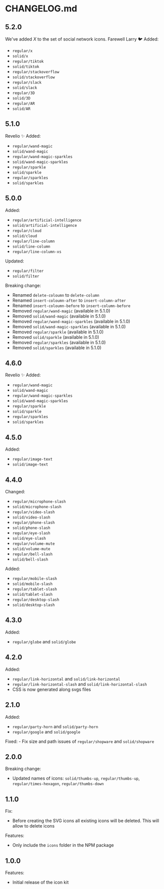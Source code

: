# CHANGELOG.md

## 5.2.0

We've added *X* to the set of social network icons. Farewell Larry 🐦
Added:
   - `regular/x`
   - `solid/x`
   - `regular/tiktok`
   - `solid/tiktok`
   - `regular/stackoverflow` 
   - `solid/stackoverflow`
   - `regular/slack`
   - `solid/slack`
   - `regular/3D`
   - `solid/3D`
   - `regular/AR`
   - `solid/AR`



## 5.1.0

Revelio ✨
Added:
   - `regular/wand-magic`
   - `solid/wand-magic`
   - `regular/wand-magic-sparkles`
   - `solid/wand-magic-sparkles`
   - `regular/sparkle`
   - `solid/sparkle`
   - `regular/sparkles`
   - `solid/sparkles`
   
   
## 5.0.0

Added:
   - `regular/artificial-intelligence`
   - `solid/artificial-intelligence`
   - `regular/cloud`
   - `solid/cloud`
   - `regular/line-column`
   - `solid/line-column`
   - `regular/line-column-xs`

  Updated:
  - `regular/filter`
  - `solid/filter`

 Breaking change:
   - Renamed `delete-coloumn` to `delete-column`
   - Renamed `insert-coloumn-after` to `insert-column-after` 
   - Renamed `insert-coloumn-before` to `insert-column-before`
   - Removed `regular/wand-magic` (available in 5.1.0)
   - Removed `solid/wand-magic` (available in 5.1.0)
   - Removed `regular/wand-magic-sparkles` (available in 5.1.0)
   - Removed `solid/wand-magic-sparkles` (available in 5.1.0)
   - Removed `regular/sparkle` (available in 5.1.0)
   - Removed `solid/sparkle` (available in 5.1.0)
   - Removed `regular/sparkles` (available in 5.1.0)
   - Removed `solid/sparkles` (available in 5.1.0) 

## 4.6.0

Revelio ✨
Added:
- `regular/wand-magic`
- `solid/wand-magic`
- `regular/wand-magic-sparkles`
- `solid/wand-magic-sparkles`
- `regular/sparkle`
- `solid/sparkle`
- `regular/sparkles`
- `solid/sparkles`

## 4.5.0

Added:
 - `regular/image-text`
 - `solid/image-text`

## 4.4.0

Changed: 

 - `regular/microphone-slash`
 - `solid/microphone-slash`
 - `regular/video-slash`
 - `solid/video-slash`
 - `regular/phone-slash`
 - `solid/phone-slash`
 - `regular/eye-slash`
 - `solid/eye-slash`
 - `regular/volume-mute`
 - `solid/volume-mute`
 - `regular/bell-slash`
 - `solid/bell-slash`

Added:

 - `regular/mobile-slash`
 - `solid/mobile-slash`
 - `regular/tablet-slash`
 - `solid/tablet-slash`
 - `regular/desktop-slash`
 - `solid/desktop-slash`

## 4.3.0

Added: 

  - `regular/globe` and `solid/globe`
  
## 4.2.0

Added: 

  - `regular/link-horizontal` and `solid/link-horizontal`
  - `regular/link-horizontal-slash` and `solid/link-horizontal-slash`
  - CSS is now generated along svgs files
    
## 2.1.0

Added: 

  - `regular/party-horn` and `solid/party-horn`
  - `regular/google` and `solid/google`

Fixed: 
    - Fix size and path issues of `regular/shopware` and `solid/shopware`

## 2.0.0

Breaking change:
  - Updated names of icons: `solid/thumbs-up`, `regular/thumbs-up`, `regular/times-hexagon`, `regular/thumbs-down`

## 1.1.0

Fix:

  - Before creating the SVG icons all existing icons will be deleted. This will allow to delete icons

Features:
  - Only include the `icons` folder in the NPM package


## 1.0.0

Features:

  - Initial release of the icon kit

<!--

## 1.7.0 (2014-08-13)

Security:

  - Fix for CVE-2013-0334, installing gems from an unexpected source -> [95f32s5b](http://www.google.com)

Features:

  - Gemfile `source` calls now take a block containing gems from that source -> [95f32s5b](http://www.google.com)
  - added the `:source` option to `gem` to specify a source -> [95f32s5b](http://www.google.com)

Fix:

  - warn on ambiguous gems available from more than one source -> [95f32s5b](http://www.google.com)
  
  -->
